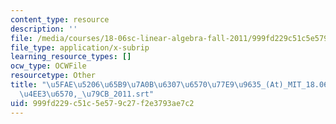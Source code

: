 ```yaml
---
content_type: resource
description: ''
file: /media/courses/18-06sc-linear-algebra-fall-2011/999fd229c51c5e579c27f2e3793ae7c2_5fae520665b97a0b6307657077e99635_-At-_MIT_18.06SC_7ebf60274ee36570-_79cb_2011.vtt
file_type: application/x-subrip
learning_resource_types: []
ocw_type: OCWFile
resourcetype: Other
title: "\u5FAE\u5206\u65B9\u7A0B\u6307\u6570\u77E9\u9635_(At)_MIT_18.06SC_\u7EBF\u6027\
  \u4EE3\u6570,_\u79CB_2011.srt"
uid: 999fd229-c51c-5e57-9c27-f2e3793ae7c2
---
```

